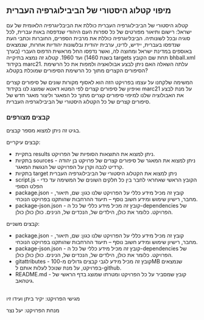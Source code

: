 ## מיפוי קטלוג היסטורי של הביבילוגרפיה העברית
קטלוג היסטורי של הביבילוגרפיה העברית כוללת את הביבליוגרפיה הלאומית של עם ישראל: רישום ותיאור מפורטים של כל ספרות העם היהודי שנדפסה באות עברית, לכל סוגיה ובכל לשונותיה. הביבליוגרפיה כוללת את מרבית הספרים, החוברות וכתבי העת שנדפסו בעברית, יידיש, לדינו, ערבית יהודית ובלשונות יהודיות אחרות, שנמצאים באוספים במדינת ישראל ומחוצה לה, ואשר נדפסו החל מראשית הדפוס העברי (בערך בשנת 1460) ועד 1960. קטלוג זה נמצא בתיקייה targets תחת שם הקובץ bhball.xml בקידוד marc21.
עלתה השאלה האם ניתן לבצע אבולואציה ולמפות את כל הרשימת הסיפורים הקצרים מתוך כל הרשימת הסיפורים שמוכלת בקטלוג?

המשימה שלקחנו על עצמו בפרויקט הזה הוא לאסוף מקורות שונים של סיפורים קצרים ואיפיון של סיפורים קצרים לפי המטא דאטא שמוצג לנו בקידוד marc21 על מנת לבצע את
האבולוציה שלנו למיפוי סיפורים קצרים מתוך כל המאגר וליצור מאגר חדש של סיפורים קצרים של כל הקטלוג היסטורי של הביבילוגרפיה העברית.

### קבצים מצורפים
בגיט זה ניתן למצוא מספר קבצים.

קבצים עיקריים:
- בתקיית results ניתן למצוא את התוצאות הסופיות של הפרויקט.
- בתקיות sources ניתן למצוא את המאגר של סיפורים קצרים של פרויקט בן יהודה - קרדיט לנבה וקרן על הפרויקט של הנגשת המאגר.
- בתקיות target ניתן למצוא את הקטלוג היסטורי של הביבילוגרפיה העברית
- script.js - הקובץ הראשי שאחראי לחבר בין כל חלקים השונים של המשימה עד כדי הפלט הסופי
- package.json - קובץ זה מכיל מידע כללי על הפרויקט שלנו כגון: שם, תיאור, מחבר, רישיון שימוש ומידע חשוב נוסף – תיעוד ההרחבות שהותקנו בפרויקט הנוכחי.
- package-json.json - קובץ זה מכיל מידע כללי של כל ה-dependencies של הפרויקט. כלומר את כולן, הילדים של, הנכדים של, הנינים. כולן כולן כולן.

קבצים משניים:
- package.json - קובץ זה מכיל מידע כללי על הפרויקט שלנו כגון: שם, תיאור, מחבר, רישיון שימוש ומידע חשוב נוסף – תיעוד ההרחבות שהותקנו בפרויקט הנוכחי.
- package-json.json - קובץ זה מכיל מידע כללי של כל ה-dependencies של הפרויקט. כלומר את כולן, הילדים של, הנכדים של, הנינים. כולן כולן כולן.
- gitattributes - קובץ זה מכיל מידע לגבי קבצים גדולים מ-100MB שנמצאים בפרויקט, על מנת שנוכל לעלות אותם ל-github.
- README.md - קובץ שמסביר על כל הפרויקט ומטרתו שמוצג בדף הראשי של גיטהאב.
##
מגישי הפרויקט: יקיר ביתן ועידו זיו

מנחת הפרויקט: יעל נצר